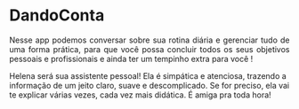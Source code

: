 # DandoConta
<p align="justify"> Nesse app podemos conversar sobre sua rotina diária e gerenciar tudo de uma forma prática, para que você possa concluir todos os seus objetivos pessoais e profissionais  e ainda ter um tempinho extra para você !</p>

<p>Helena será sua assistente pessoal! Ela é simpática e atenciosa, trazendo a informação de um jeito claro, suave e descomplicado. Se for preciso, ela vai te explicar várias vezes, cada vez mais didática. É amiga pra toda hora! <p>
 
